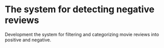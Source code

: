#  The system for detecting negative reviews

Development the system for filtering and categorizing movie reviews into positive and negative.
